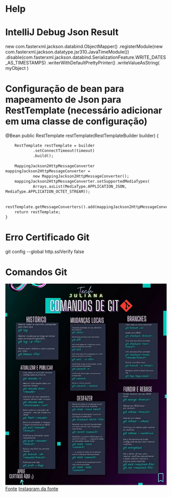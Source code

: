 # Help

# IntelliJ Debug Json Result

new com.fasterxml.jackson.databind.ObjectMapper()
	.registerModule(new com.fasterxml.jackson.datatype.jsr310.JavaTimeModule())
	.disable(com.fasterxml.jackson.databind.SerializationFeature.WRITE_DATES_AS_TIMESTAMPS)
    .writerWithDefaultPrettyPrinter()
    .writeValueAsString( myObject )
    
# Configuração de bean para mapeamento de Json para RestTemplate (necessário adicionar em uma classe de configuração)

@Bean
public RestTemplate restTemplate(RestTemplateBuilder builder) {
        
        RestTemplate restTemplate = builder
                .setConnectTimeout(timeout)
                .build();
        
        MappingJackson2HttpMessageConverter mappingJackson2HttpMessageConverter =
                new MappingJackson2HttpMessageConverter();
        mappingJackson2HttpMessageConverter.setSupportedMediaTypes(
                Arrays.asList(MediaType.APPLICATION_JSON, MediaType.APPLICATION_OCTET_STREAM));
        
        restTemplate.getMessageConverters().add(mappingJackson2HttpMessageConverter);
        return restTemplate;
    }

# Erro Certificado Git

git config --global http.sslVerify false


# Comandos Git

![Comandos GIT](https://github.com/luthsanches/Help/blob/main/tech.juliana_278888544_3288556841372113_4377316700880951735_n.webp)
[Fonte](https://www.instagram.com/p/CcidY3WOmPH/?igshid=YmMyMTA2M2Y%3D)
[Instagram da fonte](https://www.instagram.com/tech.juliana/)



